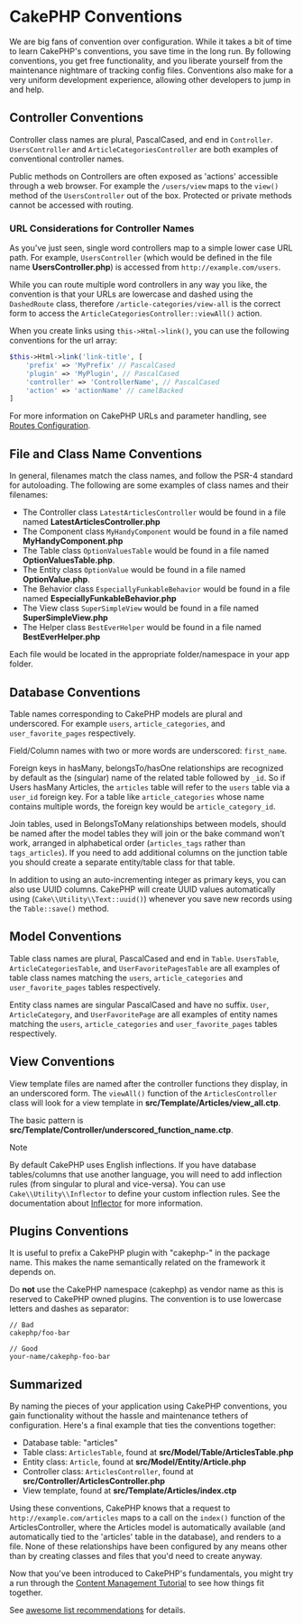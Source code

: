 # CakePHP Conventions

We are big fans of convention over configuration. While it takes a bit of time
to learn CakePHP's conventions, you save time in the long run. By following
conventions, you get free functionality, and you liberate yourself from the
maintenance nightmare of tracking config files. Conventions also make for a very
uniform development experience, allowing other developers to jump in and help.

## Controller Conventions

Controller class names are plural, PascalCased, and end in `Controller`.
`UsersController` and `ArticleCategoriesController` are both examples of
conventional controller names.

Public methods on Controllers are often exposed as 'actions' accessible through
a web browser. For example the `/users/view` maps to the `view()` method
of the `UsersController` out of the box. Protected or private methods
cannot be accessed with routing.

### URL Considerations for Controller Names

As you've just seen, single word controllers map to a simple lower case URL
path. For example, `UsersController` (which would be defined in the file name
**UsersController.php**) is accessed from `http://example.com/users`.

While you can route multiple word controllers in any way you like, the
convention is that your URLs are lowercase and dashed using the `DashedRoute`
class, therefore `/article-categories/view-all` is the correct form to access
the `ArticleCategoriesController::viewAll()` action.

When you create links using `this->Html->link()`, you can use the following
conventions for the url array:

``` php
$this->Html->link('link-title', [
    'prefix' => 'MyPrefix' // PascalCased
    'plugin' => 'MyPlugin', // PascalCased
    'controller' => 'ControllerName', // PascalCased
    'action' => 'actionName' // camelBacked
]
```

For more information on CakePHP URLs and parameter handling, see
[Routes Configuration](../development/routing#routes-configuration).

<a id="file-and-classname-conventions"></a>

## File and Class Name Conventions

In general, filenames match the class names, and follow the PSR-4 standard for
autoloading. The following are some examples of class names and their filenames:

- The Controller class `LatestArticlesController` would be found in a file
  named **LatestArticlesController.php**
- The Component class `MyHandyComponent` would be found in a file named
  **MyHandyComponent.php**
- The Table class `OptionValuesTable` would be found in a file named
  **OptionValuesTable.php**.
- The Entity class `OptionValue` would be found in a file named
  **OptionValue.php**.
- The Behavior class `EspeciallyFunkableBehavior` would be found in a file
  named **EspeciallyFunkableBehavior.php**
- The View class `SuperSimpleView` would be found in a file named
  **SuperSimpleView.php**
- The Helper class `BestEverHelper` would be found in a file named
  **BestEverHelper.php**

Each file would be located in the appropriate folder/namespace in your app
folder.

<a id="model-and-database-conventions"></a>

## Database Conventions

Table names corresponding to CakePHP models are plural and underscored. For
example `users`, `article_categories`, and `user_favorite_pages`
respectively.

Field/Column names with two or more words are underscored: `first_name`.

Foreign keys in hasMany, belongsTo/hasOne relationships are recognized by
default as the (singular) name of the related table followed by `_id`. So if
Users hasMany Articles, the `articles` table will refer to the `users`
table via a `user_id` foreign key. For a table like `article_categories`
whose name contains multiple words, the foreign key would be
`article_category_id`.

Join tables, used in BelongsToMany relationships between models, should be named
after the model tables they will join or the bake command won't work, arranged in
alphabetical order (`articles_tags` rather than `tags_articles`). If you
need to add additional columns on the junction table you should create
a separate entity/table class for that table.

In addition to using an auto-incrementing integer as primary keys, you can also
use UUID columns. CakePHP will create UUID values automatically using
(`Cake\\Utility\\Text::uuid()`) whenever you save new records using
the `Table::save()` method.

## Model Conventions

Table class names are plural, PascalCased and end in `Table`. `UsersTable`,
`ArticleCategoriesTable`, and `UserFavoritePagesTable` are all examples of
table class names matching the `users`, `article_categories` and
`user_favorite_pages` tables respectively.

Entity class names are singular PascalCased and have no suffix. `User`,
`ArticleCategory`, and `UserFavoritePage` are all examples of entity names
matching the `users`, `article_categories` and `user_favorite_pages`
tables respectively.

## View Conventions

View template files are named after the controller functions they display, in an
underscored form. The `viewAll()` function of the `ArticlesController` class
will look for a view template in **src/Template/Articles/view_all.ctp**.

The basic pattern is
**src/Template/Controller/underscored_function_name.ctp**.

> [!NOTE]
> By default CakePHP uses English inflections. If you have database
> tables/columns that use another language, you will need to add inflection
> rules (from singular to plural and vice-versa). You can use
> `Cake\\Utility\\Inflector` to define your custom inflection
> rules. See the documentation about [Inflector](../core-libraries/inflector) for more
> information.

## Plugins Conventions

It is useful to prefix a CakePHP plugin with "cakephp-" in the package name.
This makes the name semantically related on the framework it depends on.

Do **not** use the CakePHP namespace (cakephp) as vendor name as this is
reserved to CakePHP owned plugins. The convention is to use lowercase letters
and dashes as separator:

    // Bad
    cakephp/foo-bar

    // Good
    your-name/cakephp-foo-bar

## Summarized

By naming the pieces of your application using CakePHP conventions, you gain
functionality without the hassle and maintenance tethers of configuration.
Here's a final example that ties the conventions together:

- Database table: "articles"
- Table class: `ArticlesTable`, found at **src/Model/Table/ArticlesTable.php**
- Entity class: `Article`, found at **src/Model/Entity/Article.php**
- Controller class: `ArticlesController`, found at
  **src/Controller/ArticlesController.php**
- View template, found at **src/Template/Articles/index.ctp**

Using these conventions, CakePHP knows that a request to
`http://example.com/articles` maps to a call on the `index()` function of the
ArticlesController, where the Articles model is automatically available (and
automatically tied to the 'articles' table in the database), and renders to a
file. None of these relationships have been configured by any means other than
by creating classes and files that you'd need to create anyway.

Now that you've been introduced to CakePHP's fundamentals, you might try a run
through the [Content Management Tutorial](../tutorials-and-examples/cms/installation) to see how things fit
together.

See [awesome list recommendations](https://github.com/FriendsOfCake/awesome-cakephp/blob/master/CONTRIBUTING.md#tips-for-creating-cakephp-plugins) for details.
